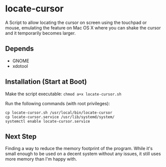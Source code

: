 # locate-cursor
A Script to allow locating the cursor on screen using the touchpad or mouse, emulating the feature on Mac OS X where you can shake the cursor and it temporarily becomes larger.


## Depends
* GNOME
* xdotool

## Installation (Start at Boot)
Make the script executable:
`chmod a+x locate-cursor.sh`

Run the following commands (with root privileges): 
```
cp locate-cursor.sh /usr/local/bin/locate-cursor
cp locate-cursor.service /usr/lib/systemd/system/
systemctl enable locate-cursor.service
```

## Next Step
Finding a way to reduce the memory footprint of the program. While it's small enough to be used on a decent system without any issues, it still uses more memory than I'm happy with.
